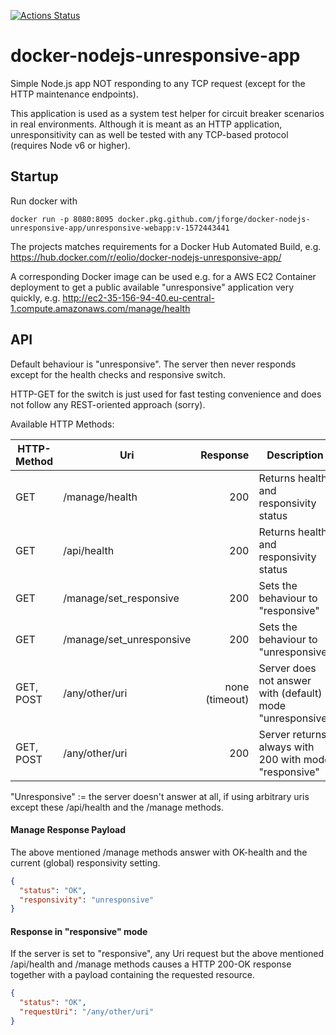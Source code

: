[![Actions Status](https://github.com/jforge/docker-nodejs-unresponsive-app/workflows/Docker%20Image%20CI/badge.svg)](https://github.com/jforge/docker-nodejs-unresponsive-app/actions?query=workflow%3A"Docker+Image+CI")

# docker-nodejs-unresponsive-app

Simple Node.js app NOT responding to any TCP request (except for the HTTP maintenance endpoints).

This application is used as a system test helper for circuit breaker scenarios in real environments.
Although it is meant as an HTTP application, unresponsitivity can as well be tested with any TCP-based protocol (requires Node v6 or higher).

## Startup

Run docker with
```
docker run -p 8080:8095 docker.pkg.github.com/jforge/docker-nodejs-unresponsive-app/unresponsive-webapp:v-1572443441
```

The projects matches requirements for a Docker Hub Automated Build, e.g. https://hub.docker.com/r/eolio/docker-nodejs-unresponsive-app/

A corresponding Docker image can be used e.g. for a AWS EC2 Container deployment to get a public available "unresponsive" application very quickly, e.g. http://ec2-35-156-94-40.eu-central-1.compute.amazonaws.com/manage/health


## API

Default behaviour is "unresponsive". The server then never
responds except for the health checks and responsive switch.

HTTP-GET for the switch is just used for fast testing convenience
and does not follow any REST-oriented approach (sorry).

Available HTTP Methods:

|HTTP-Method |Uri |Response| Description
|---|---|---:|---|
|GET|/manage/health|200|Returns health and responsivity status
|GET|/api/health|200|Returns health and responsivity status
|GET|/manage/set_responsive|200|Sets the behaviour to "responsive"
|GET|/manage/set_unresponsive|200|Sets the behaviour to "unresponsive"
|GET, POST|/any/other/uri|none (timeout)|Server does not answer with (default) mode "unresponsive"
|GET, POST|/any/other/uri|200|Server returns always with 200 with mode "responsive"

"Unresponsive" := the server doesn't answer at all, if using
arbitrary uris except these /api/health and the /manage methods.


#### Manage Response Payload

The above mentioned /manage methods answer with OK-health
and the current (global) responsivity setting.

```json
{ 
  "status": "OK",
  "responsivity": "unresponsive"
}
```


#### Response in "responsive" mode

If the server is set to "responsive", any Uri request
but the above mentioned /api/health and /manage methods
causes a HTTP 200-OK response together with a payload
containing the requested resource.

```json
{
  "status": "OK",
  "requestUri": "/any/other/uri"
}
```
